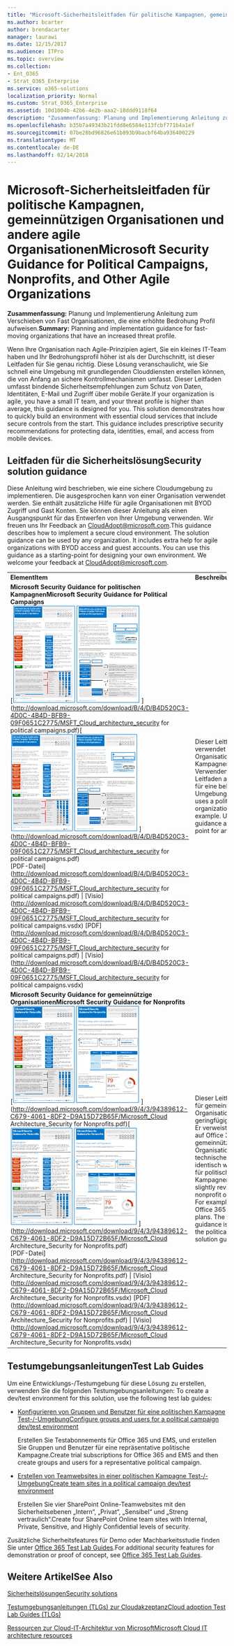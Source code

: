 ```yaml
---
title: "Microsoft-Sicherheitsleitfaden für politische Kampagnen, gemeinnützigen Organisationen und andere agile Organisationen"
ms.author: bcarter
author: brendacarter
manager: laurawi
ms.date: 12/15/2017
ms.audience: ITPro
ms.topic: overview
ms.collection:
- Ent_O365
- Strat_O365_Enterprise
ms.service: o365-solutions
localization_priority: Normal
ms.custom: Strat_O365_Enterprise
ms.assetid: 10d1004b-42b6-4e2b-aaa2-18ddd9118f64
description: "Zusammenfassung: Planung und Implementierung Anleitung zum Verschieben von Fast Organisationen, die eine erhöhte Bedrohung Profil aufweisen."
ms.openlocfilehash: b35b7a49343b21fdd8e6584e113fcbf771b4a1ef
ms.sourcegitcommit: 07be28bd96826e61b893b9bacbf64ba936400229
ms.translationtype: MT
ms.contentlocale: de-DE
ms.lasthandoff: 02/14/2018
---
```

# <a name="microsoft-security-guidance-for-political-campaigns-nonprofits-and-other-agile-organizations"></a><span data-ttu-id="ecf24-103">Microsoft-Sicherheitsleitfaden für politische Kampagnen, gemeinnützigen Organisationen und andere agile Organisationen</span><span class="sxs-lookup"><span data-stu-id="ecf24-103">Microsoft Security Guidance for Political Campaigns, Nonprofits, and Other Agile Organizations</span></span>

 <span data-ttu-id="ecf24-104">**Zusammenfassung:** Planung und Implementierung Anleitung zum Verschieben von Fast Organisationen, die eine erhöhte Bedrohung Profil aufweisen.</span><span class="sxs-lookup"><span data-stu-id="ecf24-104">**Summary:** Planning and implementation guidance for fast-moving organizations that have an increased threat profile.</span></span>
  
<span data-ttu-id="ecf24-p101">Wenn Ihre Organisation nach Agile-Prinzipien agiert, Sie ein kleines IT-Team haben und Ihr Bedrohungsprofil höher ist als der Durchschnitt, ist dieser Leitfaden für Sie genau richtig. Diese Lösung veranschaulicht, wie Sie schnell eine Umgebung mit grundlegenden Clouddiensten erstellen können, die von Anfang an sichere Kontrollmechanismen umfasst. Dieser Leitfaden umfasst bindende Sicherheitsempfehlungen zum Schutz von Daten, Identitäten, E-Mail und Zugriff über mobile Geräte.</span><span class="sxs-lookup"><span data-stu-id="ecf24-p101">If your organization is agile, you have a small IT team, and your threat profile is higher than average, this guidance is designed for you. This solution demonstrates how to quickly build an environment with essential cloud services that include secure controls from the start. This guidance includes prescriptive security recommendations for protecting data, identities, email, and access from mobile devices.</span></span>
  
## <a name="security-solution-guidance"></a><span data-ttu-id="ecf24-108">Leitfaden für die Sicherheitslösung</span><span class="sxs-lookup"><span data-stu-id="ecf24-108">Security solution guidance</span></span>

<span data-ttu-id="ecf24-p102">Diese Anleitung wird beschrieben, wie eine sichere Cloudumgebung zu implementieren. Die ausgesprochen kann von einer Organisation verwendet werden. Sie enthält zusätzliche Hilfe für agile Organisationen mit BYOD Zugriff und Gast Konten. Sie können dieser Anleitung als einen Ausgangspunkt für das Entwerfen von Ihrer Umgebung verwenden. Wir freuen uns Ihr Feedback an [CloudAdopt@microsoft.com](mailto:CloudAdopt@microsoft.com).</span><span class="sxs-lookup"><span data-stu-id="ecf24-p102">This guidance describes how to implement a secure cloud environment. The solution guidance can be used by any organization. It includes extra help for agile organizations with BYOD access and guest accounts. You can use this guidance as a starting-point for designing your own environment. We welcome your feedback at [CloudAdopt@microsoft.com](mailto:CloudAdopt@microsoft.com).</span></span> 
  
|||
|:-----|:-----|
|<span data-ttu-id="ecf24-114">**Element**</span><span class="sxs-lookup"><span data-stu-id="ecf24-114">**Item**</span></span> <br/> |<span data-ttu-id="ecf24-115">**Beschreibung**</span><span class="sxs-lookup"><span data-stu-id="ecf24-115">**Description**</span></span> <br/> |
|<span data-ttu-id="ecf24-116">**Microsoft Security Guidance for politischen Kampagnen**</span><span class="sxs-lookup"><span data-stu-id="ecf24-116">**Microsoft Security Guidance for Political Campaigns**</span></span> <br/> <span data-ttu-id="ecf24-117">[![Ziehpunkt eigenes Ende Mini Poster festgelegt.](images/d370ce28-ca40-4930-9a2c-907312aa06c8.png)          ](http://download.microsoft.com/download/B/4/D/B4D520C3-4D0C-4B4D-BFB9-09F0651C2775/MSFT_Cloud_architecture_security for political campaigns.pdf)</span><span class="sxs-lookup"><span data-stu-id="ecf24-117">[![Thumb nail for mini poster set.](images/d370ce28-ca40-4930-9a2c-907312aa06c8.png)          ](http://download.microsoft.com/download/B/4/D/B4D520C3-4D0C-4B4D-BFB9-09F0651C2775/MSFT_Cloud_architecture_security for political campaigns.pdf)</span></span> <br/> <span data-ttu-id="ecf24-118">[PDF-Datei](http://download.microsoft.com/download/B/4/D/B4D520C3-4D0C-4B4D-BFB9-09F0651C2775/MSFT_Cloud_architecture_security for political campaigns.pdf) \| [Visio](http://download.microsoft.com/download/B/4/D/B4D520C3-4D0C-4B4D-BFB9-09F0651C2775/MSFT_Cloud_architecture_security for political campaigns.vsdx)  </span><span class="sxs-lookup"><span data-stu-id="ecf24-118">[PDF](http://download.microsoft.com/download/B/4/D/B4D520C3-4D0C-4B4D-BFB9-09F0651C2775/MSFT_Cloud_architecture_security for political campaigns.pdf)  \| [Visio](http://download.microsoft.com/download/B/4/D/B4D520C3-4D0C-4B4D-BFB9-09F0651C2775/MSFT_Cloud_architecture_security for political campaigns.vsdx)</span></span> <br/> |<span data-ttu-id="ecf24-p103">Dieser Leitfaden verwendet eine Organisation für politische Kampagnen als Beispiel. Verwenden Sie diesen Leitfaden als Grundlage für eine beliebige Umgebung. </span><span class="sxs-lookup"><span data-stu-id="ecf24-p103">This guidance uses a political campaign organization as an example. Use this guidance as a starting point for any environment.</span></span>  <br/> |
|<span data-ttu-id="ecf24-121">**Microsoft Security Guidance for gemeinnützige Organisationen**</span><span class="sxs-lookup"><span data-stu-id="ecf24-121">**Microsoft Security Guidance for Nonprofits**</span></span> <br/> <span data-ttu-id="ecf24-122">[![Miniaturbild für die Datei zum Herunterladen](images/e4784889-1c69-4067-9a8f-31d31d1eceea.png)          ](http://download.microsoft.com/download/9/4/3/94389612-C679-4061-8DF2-D9A15D72B65F/Microsoft_Cloud Architecture_Security for Nonprofits.pdf)</span><span class="sxs-lookup"><span data-stu-id="ecf24-122">[![Thumnail image for downloadable file](images/e4784889-1c69-4067-9a8f-31d31d1eceea.png)          ](http://download.microsoft.com/download/9/4/3/94389612-C679-4061-8DF2-D9A15D72B65F/Microsoft_Cloud Architecture_Security for Nonprofits.pdf)</span></span> <br/> <span data-ttu-id="ecf24-123">[PDF-Datei](http://download.microsoft.com/download/9/4/3/94389612-C679-4061-8DF2-D9A15D72B65F/Microsoft_Cloud Architecture_Security for Nonprofits.pdf) \| [Visio](http://download.microsoft.com/download/9/4/3/94389612-C679-4061-8DF2-D9A15D72B65F/Microsoft_Cloud Architecture_Security for Nonprofits.vsdx)  </span><span class="sxs-lookup"><span data-stu-id="ecf24-123">[PDF](http://download.microsoft.com/download/9/4/3/94389612-C679-4061-8DF2-D9A15D72B65F/Microsoft_Cloud Architecture_Security for Nonprofits.pdf)  \| [Visio](http://download.microsoft.com/download/9/4/3/94389612-C679-4061-8DF2-D9A15D72B65F/Microsoft_Cloud Architecture_Security for Nonprofits.vsdx)</span></span> <br/> |<span data-ttu-id="ecf24-p104">Dieser Leitfaden wurde für gemeinnützige Organisationen geringfügig überarbeitet. Er verweist beispielsweise auf Office 365-Pläne für gemeinnützige Organisation. Die technische Anleitung ist identisch wie im Leitfaden für politische Kampagnen.</span><span class="sxs-lookup"><span data-stu-id="ecf24-p104">This guide is slightly revised for nonprofit organizations. For example, it references Office 365 Nonprofit plans. The technical guidance is the same as the political campaign solution guide.</span></span>  <br/> |
   
## <a name="test-lab-guides"></a><span data-ttu-id="ecf24-127">Testumgebungsanleitungen</span><span class="sxs-lookup"><span data-stu-id="ecf24-127">Test Lab Guides</span></span>

<span data-ttu-id="ecf24-128">Um eine Entwicklungs-/Testumgebung für diese Lösung zu erstellen, verwenden Sie die folgenden Testumgebungsanleitungen:  </span><span class="sxs-lookup"><span data-stu-id="ecf24-128">To create a dev/test environment for this solution, use the following test lab guides:</span></span> 
  
- [<span data-ttu-id="ecf24-129">Konfigurieren von Gruppen und Benutzer für eine politischen Kampagne Test-/-Umgebung</span><span class="sxs-lookup"><span data-stu-id="ecf24-129">Configure groups and users for a political campaign dev/test environment</span></span>](configure-groups-and-users-for-a-political-campaign-dev-test-environment.md)
    
     <span data-ttu-id="ecf24-130"> Erstellen Sie Testabonnements für Office 365 und EMS, und erstellen Sie Gruppen und Benutzer für eine repräsentative politische Kampagne.</span><span class="sxs-lookup"><span data-stu-id="ecf24-130">Create trial subscriptions for Office 365 and EMS and then create groups and users for a representative political campaign.</span></span>
    
- [<span data-ttu-id="ecf24-131">Erstellen von Teamwebsites in einer politischen Kampagne Test-/-Umgebung</span><span class="sxs-lookup"><span data-stu-id="ecf24-131">Create team sites in a political campaign dev/test environment</span></span>](create-team-sites-in-a-political-campaign-dev-test-environment.md)
    
    <span data-ttu-id="ecf24-132">Erstellen Sie vier SharePoint Online-Teamwebsites mit den Sicherheitsebenen „Intern“, „Privat“, „Sensibel“ und „Streng vertraulich“.</span><span class="sxs-lookup"><span data-stu-id="ecf24-132">Create four SharePoint Online team sites with Internal, Private, Sensitive, and Highly Confidential levels of security.</span></span>
    
<span data-ttu-id="ecf24-133">Zusätzliche Sicherheitsfeatures für Demo oder Machbarkeitsstudie finden Sie unter [Office 365 Test Lab Guides](http://aka.ms/o365tlgs).</span><span class="sxs-lookup"><span data-stu-id="ecf24-133">For additional security features for demonstration or proof of concept, see [Office 365 Test Lab Guides](http://aka.ms/o365tlgs).</span></span>
  
## <a name="see-also"></a><span data-ttu-id="ecf24-134">Weitere Artikel</span><span class="sxs-lookup"><span data-stu-id="ecf24-134">See Also</span></span>

[<span data-ttu-id="ecf24-135">Sicherheitslösungen</span><span class="sxs-lookup"><span data-stu-id="ecf24-135">Security solutions</span></span>](security-solutions.md)
  
[<span data-ttu-id="ecf24-136">Testumgebungsanleitungen (TLGs) zur Cloudakzeptanz</span><span class="sxs-lookup"><span data-stu-id="ecf24-136">Cloud adoption Test Lab Guides (TLGs)</span></span>](cloud-adoption-test-lab-guides-tlgs.md)
  
[<span data-ttu-id="ecf24-137">Ressourcen zur Cloud-IT-Architektur von Microsoft</span><span class="sxs-lookup"><span data-stu-id="ecf24-137">Microsoft Cloud IT architecture resources</span></span>](microsoft-cloud-it-architecture-resources.md)



